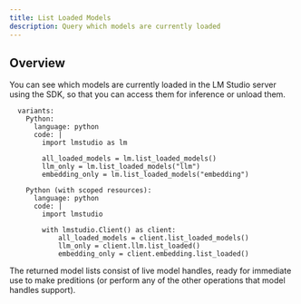 ```yaml
---
title: List Loaded Models
description: Query which models are currently loaded
---
```


## Overview

You can see which models are currently loaded in the LM Studio server using the SDK,
so that you can access them for inference or unload them.

```lms_code_snippet
  variants:
    Python:
      language: python
      code: |
        import lmstudio as lm

        all_loaded_models = lm.list_loaded_models()
        llm_only = lm.list_loaded_models("llm")
        embedding_only = lm.list_loaded_models("embedding")

    Python (with scoped resources):
      language: python
      code: |
        import lmstudio

        with lmstudio.Client() as client:
            all_loaded_models = client.list_loaded_models()
            llm_only = client.llm.list_loaded()
            embedding_only = client.embedding.list_loaded()
```

The returned model lists consist of live model handles,
ready for immediate use to make preditions (or perform any
of the other operations that model handles support).
